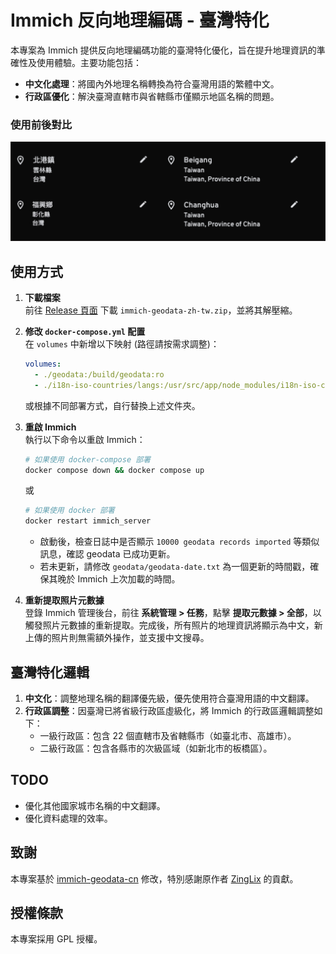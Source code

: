 # Immich 反向地理編碼 - 臺灣特化

本專案為 Immich 提供反向地理編碼功能的臺灣特化優化，旨在提升地理資訊的準確性及使用體驗。主要功能包括：

- **中文化處理**：將國內外地理名稱轉換為符合臺灣用語的繁體中文。
- **行政區優化**：解決臺灣直轄市與省轄縣市僅顯示地區名稱的問題。

### 使用前後對比
![使用前後對比](./image/example.png)

## 使用方式

1. **下載檔案**  
   前往 [Release 頁面](https://github.com/RxChi1d/immich-geodata-zh-tw/releases/tag/release) 下載 `immich-geodata-zh-tw.zip`，並將其解壓縮。

2. **修改 `docker-compose.yml` 配置**  
   在 `volumes` 中新增以下映射 (路徑請按需求調整)：
   ```yaml
   volumes:
     - ./geodata:/build/geodata:ro
     - ./i18n-iso-countries/langs:/usr/src/app/node_modules/i18n-iso-countries/langs:ro
   ```
   或根據不同部署方式，自行替換上述文件夾。

3. **重啟 Immich**  
   執行以下命令以重啟 Immich：
   ```bash
   # 如果使用 docker-compose 部署
   docker compose down && docker compose up
   ```
   或  
   ```bash
   # 如果使用 docker 部署
   docker restart immich_server
   ```
   - 啟動後，檢查日誌中是否顯示 `10000 geodata records imported` 等類似訊息，確認 geodata 已成功更新。
   - 若未更新，請修改 `geodata/geodata-date.txt` 為一個更新的時間戳，確保其晚於 Immich 上次加載的時間。

4. **重新提取照片元數據**  
   登錄 Immich 管理後台，前往 **系統管理 > 任務**，點擊 **提取元數據 > 全部**，以觸發照片元數據的重新提取。完成後，所有照片的地理資訊將顯示為中文，新上傳的照片則無需額外操作，並支援中文搜尋。

## 臺灣特化邏輯

1. **中文化**：調整地理名稱的翻譯優先級，優先使用符合臺灣用語的中文翻譯。
2. **行政區調整**：因臺灣已將省級行政區虛級化，將 Immich 的行政區邏輯調整如下：
   - 一級行政區：包含 22 個直轄市及省轄縣市（如臺北市、高雄市）。
   - 二級行政區：包含各縣市的次級區域（如新北市的板橋區）。

## TODO

- 優化其他國家城市名稱的中文翻譯。
- 優化資料處理的效率。

## 致謝

本專案基於 [immich-geodata-cn](https://github.com/ZingLix/immich-geodata-cn) 修改，特別感謝原作者 [ZingLix](https://github.com/ZingLix) 的貢獻。

## 授權條款

本專案採用 GPL 授權。

